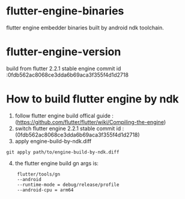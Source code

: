 # flutter-engine-binaries
flutter engine embedder binaries built by android ndk toolchain.

# flutter-engine-version
build from flutter 2.2.1 stable
engine commit id :0fdb562ac8068ce3dda6b69aca3f355f4d1d2718

# How to build flutter engine by ndk
1. follow flutter engine build offical guide :(https://github.com/flutter/flutter/wiki/Compiling-the-engine)
2. switch flutter engine 2.2.1 stable commit id : (0fdb562ac8068ce3dda6b69aca3f355f4d1d2718)
3. apply engine-build-by-ndk.diff
```
git apply path/to/engine-build-by-ndk.diff
```
4. the flutter engine build gn args is:
```
    flutter/tools/gn 
    --android 
    --runtime-mode = debug/release/profile
    --android-cpu = arm64
```
